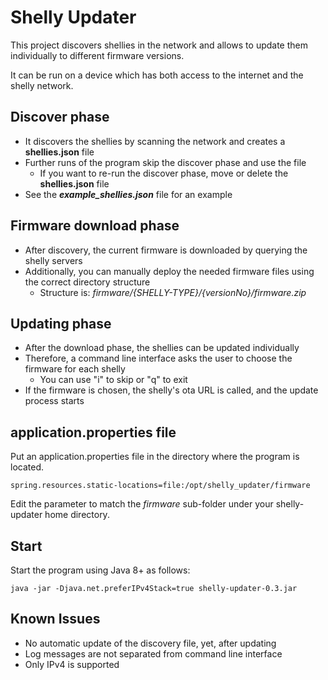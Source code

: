 Shelly Updater
==============
This project discovers shellies in the network and allows to update
them individually to different firmware versions.

It can be run on a device which has both access to the internet and the
shelly network.

Discover phase
--------------
* It discovers the shellies by scanning the network and creates a
  **shellies.json** file
* Further runs of the program skip the discover phase and use the file
  * If you want to re-run the discover phase, move or delete the
    **shellies.json** file
* See the ***example_shellies.json*** file for an example    

Firmware download phase
-----------------------
* After discovery, the current firmware is downloaded by querying the
  shelly servers
* Additionally, you can manually deploy the needed firmware files using the
correct directory structure
  * Structure is: *firmware/{SHELLY-TYPE}/{versionNo}/firmware.zip*
    
Updating phase
--------------
* After the download phase, the shellies can be updated individually
* Therefore, a command line interface asks the user to choose the firmware
for each shelly
  * You can use "i" to skip or "q" to exit
* If the firmware is chosen, the shelly's ota URL is called, and the update
process starts

application.properties file
---------------------------
Put an application.properties file in the directory where the program
is located.
````text
spring.resources.static-locations=file:/opt/shelly_updater/firmware
````
Edit the parameter to match the *firmware* sub-folder under your shelly-updater
home directory.

Start
-----
Start the program using Java 8+ as follows:
````text
java -jar -Djava.net.preferIPv4Stack=true shelly-updater-0.3.jar
````

Known Issues
------------
* No automatic update of the discovery file, yet, after updating
* Log messages are not separated from command line interface
* Only IPv4 is supported